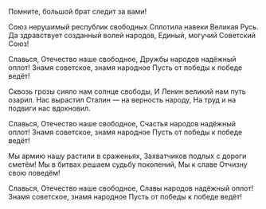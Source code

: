 Помните, большой брат следит за вами! 

Союз нерушимый республик свободных
Сплотила навеки Великая Русь.
Да здравствует созданный волей народов,
Единый, могучий Советский Союз!

Славься, Отечество наше свободное,
Дружбы народов надёжный оплот!
Знамя советское, знамя народное
Пусть от победы к победе ведёт!

Сквозь грозы сияло нам солнце свободы,
И Ленин великий нам путь озарил.
Нас вырастил Сталин — на верность народу,
На труд и на подвиги нас вдохновил.

Славься, Отечество наше свободное,
Счастья народов надёжный оплот!
Знамя советское, знамя народное
Пусть от победы к победе ведёт!

Мы армию нашу растили в сраженьях,
Захватчиков подлых с дороги сметём!
Мы в битвах решаем судьбу поколений,
Мы к славе Отчизну свою поведём!

Славься, Отечество наше свободное,
Славы народов надёжный оплот!
Знамя советское, знамя народное
Пусть от победы к победе ведёт!
